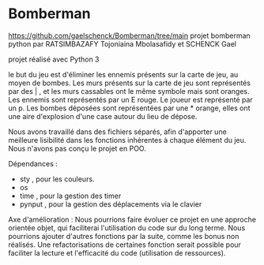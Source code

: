 # Bomberman
https://github.com/gaelschenck/Bomberman/tree/main
projet bomberman python par RATSIMBAZAFY Tojoniaina Mbolasafidy et SCHENCK Gael 

projet réalisé avec Python 3

le but du jeu est d'éliminer les ennemis présents sur la carte de jeu, au moyen de bombes.
Les murs présents sur la carte de jeu sont représentés par des | , et les murs cassables ont le même symbole mais sont oranges.
Les ennemis sont représentés par un E rouge.
Le joueur est représenté par un p.
Les bombes déposées sont représentées par une * orange, elles ont une aire d'explosion d'une case autour du lieu de dépose.

Nous avons travaillé dans des fichiers séparés, afin d'apporter une meilleure lisibilité dans les fonctions inhérentes à chaque élément du jeu. Nous n'avons pas conçu le projet en POO.

Dépendances : 
  - sty , pour les couleurs.
  - os
  - time , pour la gestion des timer
  - pynput , pour la gestion des déplacements via le clavier

Axe d'amélioration :
  Nous pourrions faire évoluer ce projet en une approche orientée objet, qui faciliterai l'utilisation du code sur du long terme.
  Nous pourrions ajouter d'autres fonctions par la suite, comme les bonus non réalisés.
  Une refactorisations de certaines fonction serait possible pour faciliter la lecture et l'efficacité du code (utilisation de ressources).
